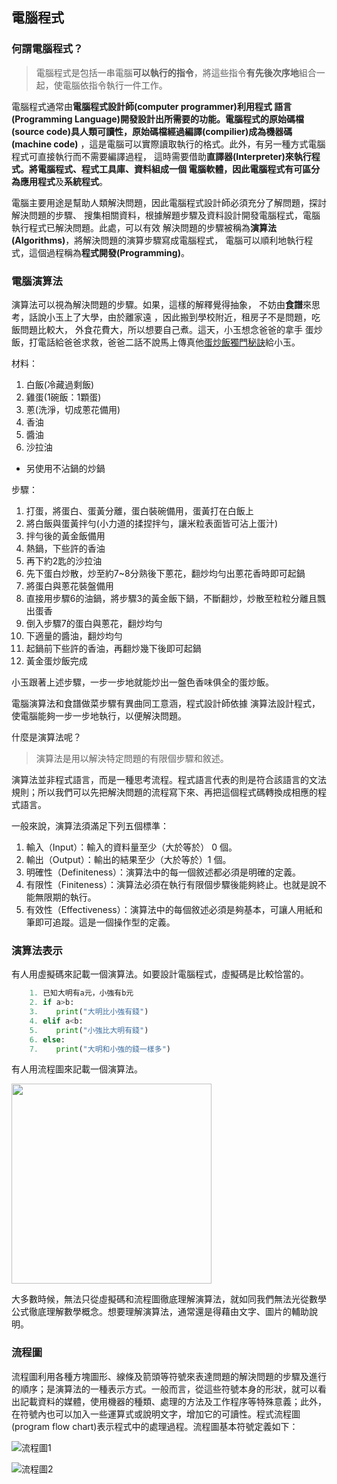 ## 電腦程式
### 何謂電腦程式？
>電腦程式是包括一串電腦**可以執行的指令**，將這些指令**有先後次序地**組合一起，使電腦依指令執行一件工作。

電腦程式通常由**電腦程式設計師(computer programmer)**利用**程式
語言(Programming Language)**開發設計出所需要的功能。電腦程式的**原始碼檔(source
code)**具人類可讀性，原始碼檔經過**編譯(compilier)**成為**機器碼(machine code)**
，這是電腦可以實際讀取執行的格式。此外，有另一種方式電腦程式可直接執行而不需要編譯過程，
這時需要借助**直譯器(Interpreter)**來執行程式。將電腦程式、程式工具庫、資料組成一個
電腦軟體，因此電腦程式有可區分為**應用程式**及**系統程式**。

電腦主要用途是幫助人類解決問題，因此電腦程式設計師必須充分了解問題，探討解決問題的步驟、
搜集相關資料，根據解題步驟及資料設計開發電腦程式，電腦執行程式已解決問題。此處，可以有效
解決問題的步驟被稱為**演算法(Algorithms)**，將解決問題的演算步驟寫成電腦程式，
電腦可以順利地執行程式，這個過程稱為**程式開發(Programming)**。

### 電腦演算法

演算法可以視為解決問題的步驟。如果，這樣的解釋覺得抽象，
不妨由**食譜**來思考，話說小玉上了大學，由於離家遠
，因此搬到學校附近，租房子不是問題，吃飯問題比較大，
外食花費大，所以想要自己煮。這天，小玉想念爸爸的拿手
蛋炒飯，打電話給爸爸求救，爸爸二話不說馬上傳真他[蛋炒飯獨門秘訣](http://wilsonwu1974.pixnet.net/blog/post/109110977-%EF%B9%9D%E7%88%B8%E7%88%B8%E8%BC%95%E9%AC%86%E4%B8%8B%E5%BB%9A%E8%B6%A3-%E9%A3%AF%E9%A3%9F%EF%B9%9E%E9%BB%83%E9%87%91%E8%9B%8B%E7%82%92%E9%A3%AF-%E7%B0%A1%E5%96%AE%E5%B0%8F)給小玉。

材料：
   1. 白飯(冷藏過剩飯)
   2. 雞蛋(1碗飯：1顆蛋)
   3. 蔥(洗淨，切成蔥花備用)
   4. 香油
   5. 醬油
   6. 沙拉油
   * 另使用不沾鍋的炒鍋

步驟：
1. 打蛋，將蛋白、蛋黃分離，蛋白裝碗備用，蛋黃打在白飯上
2. 將白飯與蛋黃拌勻(小力道的揉捏拌勻，讓米粒表面皆可沾上蛋汁)
3. 拌勻後的黃金飯備用
4. 熱鍋，下些許的香油
5. 再下約2匙的沙拉油
6. 先下蛋白炒散，炒至約7~8分熟後下蔥花，翻炒均勻出蔥花香時即可起鍋
7. 將蛋白與蔥花裝盤備用
8. 直接用步驟6的油鍋，將步驟3的黃金飯下鍋，不斷翻炒，炒散至粒粒分離且飄出蛋香
9. 倒入步驟7的蛋白與蔥花，翻炒均勻
10. 下適量的醬油，翻炒均勻
11. 起鍋前下些許的香油，再翻炒幾下後即可起鍋
12. 黃金蛋炒飯完成

小玉跟著上述步驟，一步一步地就能炒出一盤色香味俱全的蛋炒飯。

電腦演算法和食譜做菜步驟有異曲同工意涵，程式設計師依據
演算法設計程式，使電腦能夠一步一步地執行，以便解決問題。

什麼是演算法呢？
> 演算法是用以解決特定問題的有限個步驟和敘述。

演算法並非程式語言，而是一種思考流程。程式語言代表的則是符合該語言的文法規則；所以我們可以先把解決問題的流程寫下來、再把這個程式碼轉換成相應的程式語言。

一般來說，演算法須滿足下列五個標準：

1. 輸入（Input）：輸入的資料量至少（大於等於） 0 個。
2. 輸出（Output）：輸出的結果至少（大於等於）1 個。
3. 明確性（Definiteness）：演算法中的每一個敘述都必須是明確的定義。
4. 有限性（Finiteness）：演算法必須在執行有限個步驟後能夠終止。也就是說不能無限期的執行。
5. 有效性（Effectiveness）：演算法中的每個敘述必須是夠基本，可讓人用紙和筆即可追蹤。這是一個操作型的定義。

### 演算法表示

有人用虛擬碼來記載一個演算法。如要設計電腦程式，虛擬碼是比較恰當的。

```Python
    1. 已知大明有a元，小強有b元
    2. if a>b:
    3.    print("大明比小強有錢")
    4. elif a<b:
    5.    print("小強比大明有錢")
    6. else:
    7.    print("大明和小強的錢一樣多")
```

有人用流程圖來記載一個演算法。

<img src="figs/flowchart.png" width="320">

大多數時候，無法只從虛擬碼和流程圖徹底理解演算法，就如同我們無法光從數學公式徹底理解數學概念。想要理解演算法，通常還是得藉由文字、圖片的輔助說明。

### 流程圖

流程圖利用各種方塊圖形、線條及箭頭等符號來表達問題的解決問題的步驟及進行的順序；是演算法的一種表示方式。一般而言，從這些符號本身的形狀，就可以看出記載資料的媒體，使用機器的種類、處理的方法及工作程序等特殊意義；此外，在符號內也可以加入一些運算式或說明文字，增加它的可讀性。程式流程圖(program flow chart)表示程式中的處理過程。流程圖基本符號定義如下：

![流程圖1](figs/p64.jpg)

![流程圖2](figs/flowc2.jpg)
